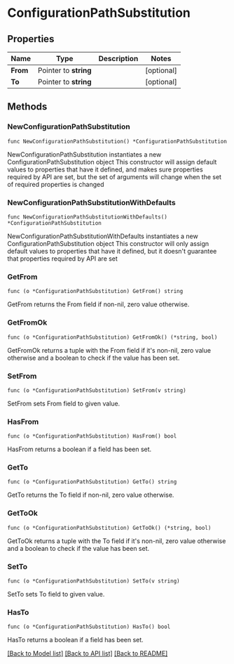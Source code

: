 # ConfigurationPathSubstitution

## Properties

Name | Type | Description | Notes
------------ | ------------- | ------------- | -------------
**From** | Pointer to **string** |  | [optional] 
**To** | Pointer to **string** |  | [optional] 

## Methods

### NewConfigurationPathSubstitution

`func NewConfigurationPathSubstitution() *ConfigurationPathSubstitution`

NewConfigurationPathSubstitution instantiates a new ConfigurationPathSubstitution object
This constructor will assign default values to properties that have it defined,
and makes sure properties required by API are set, but the set of arguments
will change when the set of required properties is changed

### NewConfigurationPathSubstitutionWithDefaults

`func NewConfigurationPathSubstitutionWithDefaults() *ConfigurationPathSubstitution`

NewConfigurationPathSubstitutionWithDefaults instantiates a new ConfigurationPathSubstitution object
This constructor will only assign default values to properties that have it defined,
but it doesn't guarantee that properties required by API are set

### GetFrom

`func (o *ConfigurationPathSubstitution) GetFrom() string`

GetFrom returns the From field if non-nil, zero value otherwise.

### GetFromOk

`func (o *ConfigurationPathSubstitution) GetFromOk() (*string, bool)`

GetFromOk returns a tuple with the From field if it's non-nil, zero value otherwise
and a boolean to check if the value has been set.

### SetFrom

`func (o *ConfigurationPathSubstitution) SetFrom(v string)`

SetFrom sets From field to given value.

### HasFrom

`func (o *ConfigurationPathSubstitution) HasFrom() bool`

HasFrom returns a boolean if a field has been set.

### GetTo

`func (o *ConfigurationPathSubstitution) GetTo() string`

GetTo returns the To field if non-nil, zero value otherwise.

### GetToOk

`func (o *ConfigurationPathSubstitution) GetToOk() (*string, bool)`

GetToOk returns a tuple with the To field if it's non-nil, zero value otherwise
and a boolean to check if the value has been set.

### SetTo

`func (o *ConfigurationPathSubstitution) SetTo(v string)`

SetTo sets To field to given value.

### HasTo

`func (o *ConfigurationPathSubstitution) HasTo() bool`

HasTo returns a boolean if a field has been set.


[[Back to Model list]](../README.md#documentation-for-models) [[Back to API list]](../README.md#documentation-for-api-endpoints) [[Back to README]](../README.md)


